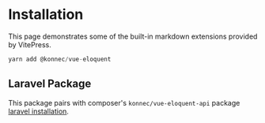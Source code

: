 # Installation

This page demonstrates some of the built-in markdown extensions provided by VitePress.


```js
yarn add @konnec/vue-eloquent
```

## Laravel Package

This package pairs with composer's ```konnec/vue-eloquent-api``` package [laravel installation](/laravel/installation).
